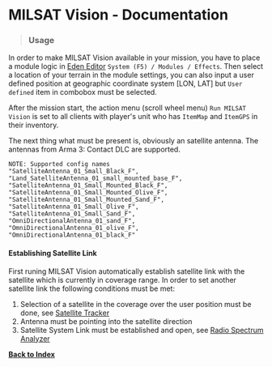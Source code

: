 # MILSAT Vision - Documentation
> ### Usage

In order to make MILSAT Vision available in your mission, you have to place a module logic in [Eden Editor](https://community.bistudio.com/wiki/Eden_Editor) `System (F5) / Modules / Effects`. Then select a location of your terrain in the module settings, you can also input a user defined position at geographic coordinate system [LON, LAT] but `User defined` item in combobox must be selected.
 
After the mission start, the action menu (scroll wheel menu) `Run MILSAT Vision` is set to all clients with player's unit who has `ItemMap` and `ItemGPS` in their inventory. 

The next thing what must be present is, obviously an satellite antenna. The antennas from Arma 3: Contact DLC are supported.
```
NOTE: Supported config names
"SatelliteAntenna_01_Small_Black_F", "Land_SatelliteAntenna_01_small_mounted_base_F", "SatelliteAntenna_01_Small_Mounted_Black_F", "SatelliteAntenna_01_Small_Mounted_Olive_F", "SatelliteAntenna_01_Small_Mounted_Sand_F", "SatelliteAntenna_01_Small_Olive_F", "SatelliteAntenna_01_Small_Sand_F", "OmniDirectionalAntenna_01_sand_F", "OmniDirectionalAntenna_01_olive_F", "OmniDirectionalAntenna_01_black_F"
```

#### Establishing Satellite Link

First runing MILSAT Vision automatically establish satellite link with the satellite which is currently in coverage range. In order to set another satellite link the following conditions must be met:

1. Selection of a satellite in the coverage over the user position must be done, see [Satellite Tracker](sat_tracker_tab.md)
2. Antenna must be pointing into the satellite direction
3. Satellite System Link must be established and open, see [Radio Spectrum Analyzer](sat_radio_spectrum_tab.md)

**[Back to Index](index.md)**
